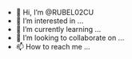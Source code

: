 - 👋 Hi, I’m @RUBEL02CU
- 👀 I’m interested in ...
- 🌱 I’m currently learning ...
- 💞️ I’m looking to collaborate on ...
- 📫 How to reach me ...

<!---
RUBEL02CU/RUBEL02CU is a ✨ special ✨ repository because its `README.md` (this file) appears on your GitHub profile.
You can click the Preview link to take a look at your changes.
--->

